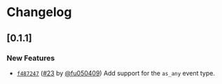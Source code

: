 # Changelog

## \[0.1.1]

### New Features

- [`f487247`](https://github.com/noctisynth/aionbot/commit/f48724774fec05548798a76ad7e93597fb24bec9) ([#23](https://github.com/noctisynth/aionbot/pull/23) by [@fu050409](https://github.com/noctisynth/aionbot/../../fu050409)) Add support for the `as_any` event type.
